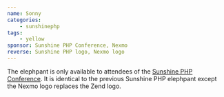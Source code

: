```yaml
---
name: Sonny
categories:
    - sunshinephp
tags:
    - yellow
sponsor: Sunshine PHP Conference, Nexmo
reverse: Sunshine PHP logo, Nexmo logo
---
```

The elephpant is only available to attendees of the [Sunshine PHP Conference](https://www.sunshinephp.com/).
It is identical to the previous Sunshine PHP elephpant except the Nexmo logo
replaces the Zend logo.
